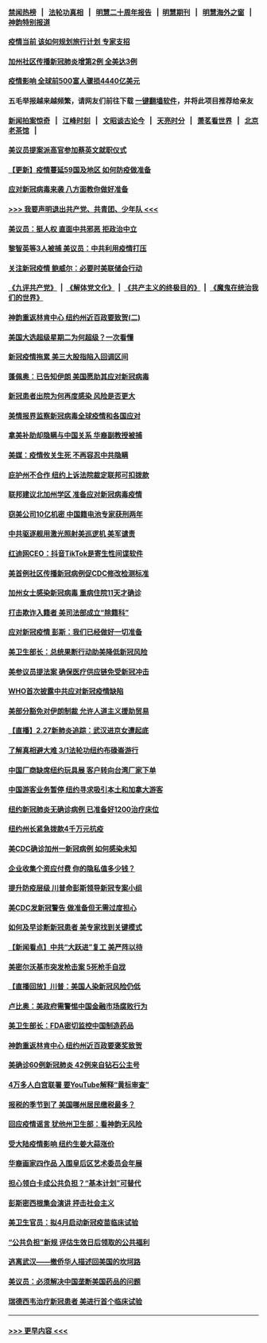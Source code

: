 #### [禁闻热榜](热点新闻.md?=0)  &nbsp;&nbsp;|&nbsp;&nbsp; [法轮功真相](https://github.com/gfw-breaker/truth/blob/master/README.md?=0) &nbsp;&nbsp;|&nbsp;&nbsp; [明慧二十周年报告](https://github.com/gfw-breaker/mh-reports/blob/master/README.md?=0) &nbsp;&nbsp;|&nbsp;&nbsp;[明慧期刊](https://github.com/gfw-breaker/mh-qikan) &nbsp;&nbsp;|&nbsp;&nbsp; [明慧海外之窗](https://github.com/gfw-breaker/mh-news/blob/master/README.md?=0) &nbsp;&nbsp;|&nbsp;&nbsp; [神韵特别报道](https://github.com/gfw-breaker/mh-news/blob/master/shenyun.md?=0)
#### [疫情当前 该如何规划旅行计划 专家支招](../pages/nsc412/n11903865.md?t=02291602) 
#### [加州社区传播新冠肺炎增第2例 全美达3例](../pages/nsc412/n11904070.md?t=02291602) 
#### [疫情影响 全球前500富人骤损4440亿美元](../pages/nsc412/n11904283.md?t=02291602) 
#### 五毛举报越来越频繁，请网友们前往下载 [一键翻墙软件](https://github.com/gfw-breaker/ssr-accounts)，并将此项目推荐给亲友
#### [新闻拍案惊奇](https://github.com/gfw-breaker/banned-news/blob/master/pages/link4.md) &nbsp;&nbsp;|&nbsp;&nbsp; [江峰时刻](https://github.com/gfw-breaker/banned-news/blob/master/pages/link4.md) &nbsp;&nbsp;|&nbsp;&nbsp; [文昭谈古论今](https://github.com/gfw-breaker/banned-news/blob/master/pages/link4.md) &nbsp;&nbsp;|&nbsp;&nbsp; [天亮时分](https://github.com/gfw-breaker/banned-news/blob/master/pages/link4.md) &nbsp;&nbsp;|&nbsp;&nbsp; [萧茗看世界](https://github.com/gfw-breaker/banned-news/blob/master/pages/link4.md) &nbsp;&nbsp;|&nbsp;&nbsp; [北京老茶馆](https://github.com/gfw-breaker/banned-news/blob/master/pages/link4.md) &nbsp;&nbsp;|&nbsp;&nbsp; 
#### [美议员提案派高官参加蔡英文就职仪式](../pages/nsc412/n11904166.md?t=02291602) 
#### [【更新】疫情蔓延59国及地区 如何防疫做准备](../pages/nsc412/n11890652.md?t=02291602) 
#### [应对新冠病毒来袭 八方面教你做好准备](../pages/nsc412/n11903736.md?t=02291602) 
#### [>>> 我要声明退出共产党、共青团、少年队 <<<](https://github.com/begood0513/goodnews/blob/master/quit/letter.md) 
#### [美议员：挺人权 直面中共邪恶 拒政治中立](../pages/nsc412/n11903790.md?t=02291602) 
#### [黎智英等3人被捕 美议员：中共利用疫情打压](../pages/nsc412/n11903768.md?t=02291602) 
#### [关注新冠疫情 鲍威尔：必要时美联储会行动](../pages/nsc412/n11903672.md?t=02291602) 
#### [《九评共产党》](https://github.com/begood0513/9ping.md/blob/master/README.md) &nbsp;|&nbsp; [《解体党文化》](../../../../jtdwh.md/blob/master/README.md)  &nbsp;|&nbsp; [《共产主义的终极目的》](../../../../gczydzjmd.md/blob/master/README.md) &nbsp;|&nbsp; [《魔鬼在统治我们的世界》](../../../../mgztzwmdsj.md/blob/master/README.md) 
#### [神韵重返林肯中心 纽约州近百政要致贺(二)](../pages/nsc412/n11897500.md?t=02291602) 
#### [美国大选超级星期二为何超级？一次看懂](../pages/nsc412/n11903490.md?t=02291602) 
#### [新冠疫情拖累 美三大股指陷入回调区间](../pages/nsc412/n11903211.md?t=02291602) 
#### [蓬佩奥：已告知伊朗 美国愿助其应对新冠病毒](../pages/nsc412/n11903212.md?t=02291602) 
#### [新冠患者出院为何再度感染 风险是否更大](../pages/nsc412/n11903262.md?t=02291602) 
#### [美情报界监察新冠病毒全球疫情和各国应对](../pages/nsc412/n11903098.md?t=02291602) 
#### [拿美补助却隐瞒与中国关系 华裔副教授被捕](../pages/nsc412/n11901687.md?t=02291602) 
#### [美媒：疫情攸关生死 不再容忍中共隐瞒](../pages/nsc412/n11901694.md?t=02291602) 
#### [庇护州不合作  纽约上诉法院裁定联邦可扣拨款](../pages/nsc412/n11902238.md?t=02291602) 
#### [联邦建议北加州学区 准备应对新冠病毒疫情](../pages/nsc412/n11902448.md?t=02291602) 
#### [窃美公司10亿机密 中国籍电池专家获刑两年](../pages/nsc412/n11901996.md?t=02291602) 
#### [中共驱逐舰用激光照射美巡逻机 美军谴责](../pages/nsc412/n11901964.md?t=02291602) 
#### [红迪网CEO：抖音TikTok是寄生性间谍软件](../pages/nsc412/n11901675.md?t=02291602) 
#### [美首例社区传播新冠病例促CDC修改检测标准](../pages/nsc412/n11901490.md?t=02291602) 
#### [加州女士感染新冠病毒 重病住院11天才确诊](../pages/nsc412/n11901246.md?t=02291602) 
#### [打击欺诈入籍者 美司法部成立“除籍科”](../pages/nsc412/n11901364.md?t=02291602) 
#### [应对新冠疫情 彭斯：我们已经做好一切准备](../pages/nsc412/n11901268.md?t=02291602) 
#### [美卫生部长：总统果断行动助美降低新冠风险](../pages/nsc412/n11900906.md?t=02291602) 
#### [美参议员提法案 确保医疗供应链免受新冠冲击](../pages/nsc412/n11901144.md?t=02291602) 
#### [WHO首次披露中共应对新冠疫情缺陷](../pages/nsc412/n11900978.md?t=02291602) 
#### [美部分豁免对伊朗制裁 允许人道主义援助贸易](../pages/nsc412/n11900859.md?t=02291602) 
#### [【直播】2.27新肺炎追踪：武汉进京女遭起底](../pages/nsc412/n11900415.md?t=02291602) 
#### [了解真相避大难  3/1法轮功纽约布碌崙游行](../pages/nsc412/n11899501.md?t=02291602) 
#### [中国厂商缺席纽约玩具展  客户转向台湾厂家下单](../pages/nsc412/n11899505.md?t=02291602) 
#### [中国游客业务暂停  纽约寻求吸引本土和加拿大游客](../pages/nsc412/n11899492.md?t=02291602) 
#### [纽约新冠肺炎无确诊病例  已准备好1200治疗床位](../pages/nsc412/n11899474.md?t=02291602) 
#### [纽约州长紧急拨款4千万元抗疫](../pages/nsc412/n11899477.md?t=02291602) 
#### [美CDC确诊加州一新冠病例 如何感染未知](../pages/nsc412/n11899165.md?t=02291602) 
#### [企业收集个资应付费 你的隐私值多少钱？](../pages/nsc412/n11898097.md?t=02291602) 
#### [提升防疫层级 川普命彭斯领导新冠专案小组](../pages/nsc412/n11898934.md?t=02291602) 
#### [美CDC发新冠警告 做准备但无需过度担心](../pages/nsc412/n11898923.md?t=02291602) 
#### [如何及早诊断新冠患者 美专家找到关键模式](../pages/nsc412/n11898626.md?t=02291602) 
#### [【新闻看点】中共“大跃进”复工 美严阵以待](../pages/nsc412/n11898221.md?t=02291602) 
#### [美密尔沃基市突发枪击案 5死枪手自戕](../pages/nsc412/n11898687.md?t=02291602) 
#### [【直播回放】川普：美国人染新冠风险仍低](../pages/nsc412/n11898088.md?t=02291602) 
#### [卢比奥：美政府需警惕中国金融市场腐败行为](../pages/nsc412/n11898327.md?t=02291602) 
#### [美卫生部长：FDA密切监控中国制造药品](../pages/nsc412/n11898231.md?t=02291602) 
#### [神韵重返林肯中心 纽约州近百政要褒奖致贺](../pages/nsc412/n11893366.md?t=02291602) 
#### [美确诊60例新冠肺炎 42例来自钻石公主号](../pages/nsc412/n11898098.md?t=02291602) 
#### [4万多人白宫联署 要YouTube解释“黄标审查”](../pages/nsc412/n11897803.md?t=02291602) 
#### [报税的季节到了 美国哪州居民缴税最多？](../pages/nsc412/n11897626.md?t=02291602) 
#### [回应疫情谣言 犹他州卫生部：看神韵无风险](../pages/nsc412/n11896078.md?t=02291602) 
#### [受大陆疫情影响  纽约生姜大蒜涨价](../pages/nsc412/n11896485.md?t=02291602) 
#### [华裔画家四作品  入围皇后区艺术委员会年展](../pages/nsc412/n11896497.md?t=02291602) 
#### [担心领白卡成公共负担？“基本计划”可替代](../pages/nsc412/n11896478.md?t=02291602) 
#### [彭斯密西根集会演讲 抨击社会主义](../pages/nsc412/n11896543.md?t=02291602) 
#### [美卫生官员：拟4月启动新冠疫苗临床试验](../pages/nsc412/n11896357.md?t=02291602) 
#### [“公共负担”新规  评估生效日后领取的公共福利](../pages/nsc412/n11893847.md?t=02291602) 
#### [逃离武汉——撤侨华人描述回美国的坎坷路](../pages/nsc412/n11895897.md?t=02291602) 
#### [美议员：必须解决中国垄断美国药品的问题](../pages/nsc412/n11895991.md?t=02291602) 
#### [瑞德西韦治疗新冠患者 美进行首个临床试验](../pages/nsc412/n11895845.md?t=02291602) 

----
#### [ >>> 更早内容 <<< ](../indexes/nsc412-earlier.md)
